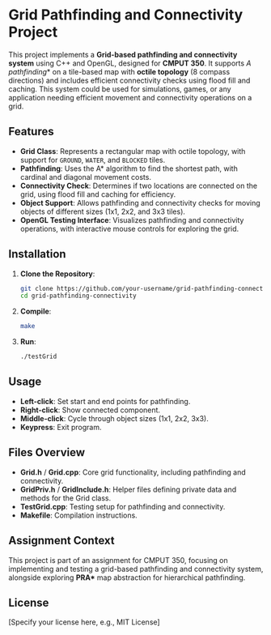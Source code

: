 # Grid Pathfinding and Connectivity Project

This project implements a **Grid-based pathfinding and connectivity system** using C++ and OpenGL, designed for **CMPUT 350**. It supports **A* pathfinding** on a tile-based map with **octile topology** (8 compass directions) and includes efficient connectivity checks using flood fill and caching. This system could be used for simulations, games, or any application needing efficient movement and connectivity operations on a grid.

## Features

- **Grid Class**: Represents a rectangular map with octile topology, with support for `GROUND`, `WATER`, and `BLOCKED` tiles.
- **Pathfinding**: Uses the A* algorithm to find the shortest path, with cardinal and diagonal movement costs.
- **Connectivity Check**: Determines if two locations are connected on the grid, using flood fill and caching for efficiency.
- **Object Support**: Allows pathfinding and connectivity checks for moving objects of different sizes (1x1, 2x2, and 3x3 tiles).
- **OpenGL Testing Interface**: Visualizes pathfinding and connectivity operations, with interactive mouse controls for exploring the grid.

## Installation

1. **Clone the Repository**:
    ```bash
    git clone https://github.com/your-username/grid-pathfinding-connectivity.git
    cd grid-pathfinding-connectivity
    ```

2. **Compile**:
    ```bash
    make
    ```

3. **Run**:
    ```bash
    ./testGrid
    ```

## Usage

- **Left-click**: Set start and end points for pathfinding.
- **Right-click**: Show connected component.
- **Middle-click**: Cycle through object sizes (1x1, 2x2, 3x3).
- **Keypress**: Exit program.

## Files Overview

- **Grid.h** / **Grid.cpp**: Core grid functionality, including pathfinding and connectivity.
- **GridPriv.h** / **GridInclude.h**: Helper files defining private data and methods for the Grid class.
- **TestGrid.cpp**: Testing setup for pathfinding and connectivity.
- **Makefile**: Compilation instructions.

## Assignment Context

This project is part of an assignment for CMPUT 350, focusing on implementing and testing a grid-based pathfinding and connectivity system, alongside exploring **PRA\*** map abstraction for hierarchical pathfinding.

## License

[Specify your license here, e.g., MIT License]

